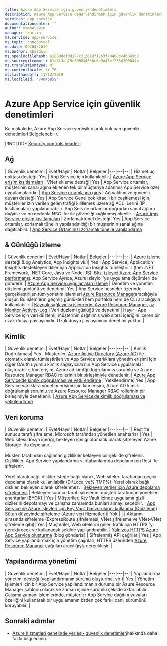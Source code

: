 ```yaml
---
title: Azure App Service için güvenlik denetimleri
description: Azure App Service değerlendirmek için güvenlik denetimlerinin denetim listesi
services: app-service
documentationcenter: ''
author: msmbaldwin
manager: rkarlin
ms.service: app-service
ms.topic: conceptual
ms.date: 09/04/2019
ms.author: mbaldwin
ms.openlocfilehash: a1889def8d177c312618f12b3fa0480cc4b849b3
ms.sourcegitcommit: b1a8f3ab79c605684336c6e9a45ef2334200844b
ms.translationtype: MT
ms.contentlocale: tr-TR
ms.lasthandoff: 11/13/2019
ms.locfileid: "74046859"
---
```

# <a name="security-controls-for-azure-app-service"></a>Azure App Service için güvenlik denetimleri

Bu makalede, Azure App Service yerleşik olarak bulunan güvenlik denetimleri Belgelenebilir.

[!INCLUDE [Security controls header](../../includes/security-controls-header.md)]

## <a name="network"></a>Ağ

| Güvenlik denetimi | Evet/Hayır | Notlar | Belgeler
|---|---|--|
| Hizmet uç noktası desteği| Yes | App Service için kullanılabilir.| [Azure App Service erişim kısıtlamaları](app-service-ip-restrictions.md)
| VNet ekleme desteği| Yes | App Service ortamlar, müşterinin sanal ağına eklenen tek bir müşteriye adanmış App Service özel uygulamalarıdır. | [App Service ortamlarına giriş](environment/intro.md)
| Ağ yalıtımı ve güvenlik duvarı desteği| Yes | App Service Genel çok kiracılı bir çeşitlemesi için, müşteriler izin verilen gelen trafiği kilitlemek üzere ağ ACL 'Lerini (IP kısıtlamaları) yapılandırabilir.  App Service ortamlar doğrudan sanal ağlara dağıtılır ve bu nedenle NSG 'ler ile güvenliği sağlanmış olabilir. | [Azure App Service erişim kısıtlamaları](app-service-ip-restrictions.md)
| Zorlamalı tünel desteği| Yes | App Service ortamlar, zorlamalı tünelin yapılandırıldığı bir müşterinin sanal ağına dağıtılabilir. | [App Service Ortamınızı zorlamalı tünelle yapılandırma](environment/forced-tunnel-support.md)

## <a name="monitoring--logging"></a>& Günlüğü izleme

| Güvenlik denetimi | Evet/Hayır | Notlar | Belgeler
|---|---|--|
| Azure izleme desteği (Log Analytics, App Insights vb.)| Yes | App Service, Application Insights destekleyen diller için Application Insights tümleştirilir (tam .NET Framework, .NET Core, Java ve Node. JS).  Bkz. [izleyici Azure App Service performansı](../azure-monitor/app/azure-web-apps.md). App Service Ayrıca, Azure Izleyici 'ye uygulama ölçümleri de gönderir. | [Azure App Service uygulamaları izleme](web-sites-monitor.md)
| Denetim ve yönetim düzlemi günlüğü ve denetimi| Yes | App Service nesneler üzerinde gerçekleştirilen tüm yönetim işlemleri [Azure Resource Manager](../azure-resource-manager/index.yml)aracılığıyla oluşur. Bu işlemlerin geçmiş günlükleri hem portalda hem de CLı aracılığıyla kullanılabilir. | [Kaynak sağlayıcısı işlemlerini Azure Resource Manager](../role-based-access-control/resource-provider-operations.md#microsoftweb), [az Monitor Activity-Log](/cli/azure/monitor/activity-log)
| Veri düzlemi günlüğü ve denetimi | Hayır | App Service için veri düzlemi, müşterinin dağıtılmış web sitesi içeriğini içeren bir uzak dosya paylaşımıdır.  Uzak dosya paylaşımının denetimi yoktur. |

## <a name="identity"></a>Kimlik

| Güvenlik denetimi | Evet/Hayır | Notlar |  Belgeler
|---|---|--|
| Kimlik Doğrulaması| Yes | Müşteriler, [Azure Active Directory (Azure AD)](../active-directory/index.yml) ile otomatik olarak tümleştirilen ve App Service varlıklara yönetim erişimi Için diğer OAuth uyumlu kimlik sağlayıcılarının App Service uygulamalar oluşturabilir; tüm erişim, Azure ad kimliği doğrulanmış sorumlu ve Azure Resource Manager RBAC rollerinin bir birleşimiyle denetlenir. | [Azure App Service’de kimlik doğrulaması ve yetkilendirme](overview-authentication-authorization.md)
| Yetkilendirme| Yes | App Service varlıklara yönetim erişimi için tüm erişim, Azure AD kimlik doğrulamalı sorumlu ve Azure Resource Manager RBAC rollerinin bir birleşimiyle denetlenir.  | [Azure App Service’de kimlik doğrulaması ve yetkilendirme](overview-authentication-authorization.md)

## <a name="data-protection"></a>Veri koruma

| Güvenlik denetimi | Evet/Hayır | Notlar | Belgeler
|---|---|--|
| Rest 'te sunucu tarafı şifreleme: Microsoft tarafından yönetilen anahtarlar | Yes | Web sitesi dosya içeriği, bekleyen içeriği otomatik olarak şifreleyen Azure Storage 'da depolanır. <br><br>Müşteri tarafından sağlanan gizlilikler bekleyen bir şekilde şifrelenir. Gizlilikler, App Service yapılandırma veritabanlarında depolanırken Rest 'te şifrelenir.<br><br>Yerel olarak bağlı diskler isteğe bağlı olarak, Web siteleri tarafından geçici depolama olarak kullanılabilir (D:\Local ve% TMP%). Yerel olarak bağlı diskler, bekleyen olarak şifrelenmez. | [Bekleyen veriler için Azure depolama şifrelemesi](../storage/common/storage-service-encryption.md)
| Bekleyen sunucu tarafı şifreleme: müşteri tarafından yönetilen anahtarlar (BYOK) | Yes | Müşteriler, Key Vault içinde uygulama gizli dizilerini depolamayı ve çalışma zamanında bunları almayı seçebilir. | [App Service ve Azure Işlevleri için Key Vault başvurularını kullanma (Önizleme)](app-service-key-vault-references.md)
| Sütun düzeyinde şifreleme (Azure veri Hizmetleri)| Yok | |
| Aktarım sırasında şifreleme (ExpressRoute şifrelemesi, VNet şifreleme ve VNet-VNet şifreleme gibi)| Yes | Müşteriler, Web sitelerini gelen trafik için HTTPS 'yi gerektirecek ve kullanacak şekilde yapılandırabilir.  | [Yalnızca HTTPS Azure App Service oluşturma](https://blogs.msdn.microsoft.com/benjaminperkins/2017/11/30/how-to-make-an-azure-app-service-https-only/) (blog gönderisi)
| Şifrelenmiş API çağrıları| Yes | App Service yapılandırmak için yönetim çağrıları, HTTPS üzerinden [Azure Resource Manager](../azure-resource-manager/index.yml) çağrıları aracılığıyla gerçekleşir. |

## <a name="configuration-management"></a>Yapılandırma yönetimi

| Güvenlik denetimi | Evet/Hayır | Notlar | Belgeler
|---|---|--|
| Yapılandırma yönetimi desteği (yapılandırmanın sürümü oluşturma, vb.)| Yes | Yönetim işlemleri için bir App Service yapılandırmanın durumu bir Azure Resource Manager şablonu olarak ve zaman içinde sürümlü şekilde aktarılabilir. Çalışma zamanı işlemlerinde, müşteriler App Service dağıtım yuvaları özelliğini kullanarak bir uygulamanın birden çok farklı canlı sürümünü koruyabilir. | 

## <a name="next-steps"></a>Sonraki adımlar

- [Azure hizmetleri genelinde yerleşik güvenlik denetimleri](../security/fundamentals/security-controls.md)hakkında daha fazla bilgi edinin.
